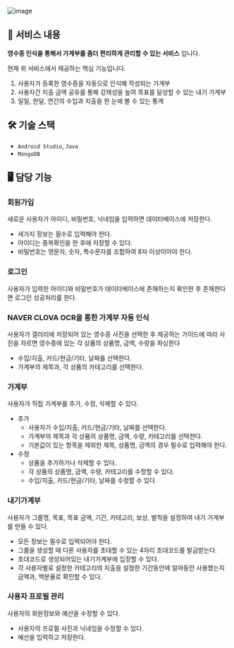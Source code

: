 ![image](https://github.com/EveKristinLee/Capstone2021/assets/56919637/a2bb0467-18ad-441c-a57e-811a38e07973)


## 📜 서비스 내용

**영수증 인식을 통해서 가계부를 좀더 편리하게 관리할 수 있는 서비스** 입니다.

현재 위 서비스에서 제공하는 핵심 기능입니다.

1. 사용자가 등록한 영수증을 자동으로 인식해 작성되는 가계부
2. 사용자간 지출 금액 공유를 통해 강제성을 높여 목표를 달성할 수 있는 내기 가계부
3. 일일, 한달, 연간의 수입과 지출을 한 눈에 볼 수 있는 통계

## 🛠 기술 스택

- `Android Studio`, `Java`
- `MongoDB`

## 🖥 담당 기능

### 회원가입

새로운 사용자가 아이디, 비밀번호, 닉네임을 입력하면 데이터베이스에 저장한다.

- 세가지 정보는 필수로 입력해야 한다.
- 아이디는 중복확인을 한 후에 저장할 수 있다.
- 비밀번호는 영문자, 숫자, 특수문자를 조합하여 8자 이상이어야 한다.

### 로그인

사용자가 입력한 아이디와 비밀번호가 데이터베이스에 존재하는지 확인한 후 존재한다면 로그인 성공처리를 한다. 

### NAVER CLOVA OCR을 통한 가계부 자동 인식

사용자가 갤러리에 저장되어 있는 영수증 사진을 선택한 후 제공하는 가이드에 따라 사진을 자르면 영수증에 있는 각 상품의 상품명, 금액, 수량을 파싱한다

- 수입/지출, 카드/현금/기타, 날짜를 선택한다.
- 가계부의 제목과, 각 상품의 카테고리를 선택한다.

### 가계부

사용자가 직접 가계부를 추가, 수정, 삭제할 수 있다.

- 추가
    - 사용자가 수입/지출, 카드/현금/기타, 날짜를 선택한다.
    - 가계부의 제목과 각 상품의 상품명, 금액, 수량, 카테고리를 선택한다.
    - 기본값이 있는 항목을 제외한 제목, 상품명, 금액의 경우 필수로 입력해야 한다.
- 수정
    - 상품을 추가하거나 삭제할 수 있다.
    - 각 상품의 상품명, 금액, 수량, 카테고리를 수정할 수 있다.
    - 수입/지출, 카드/현금/기타, 날짜를 수정할 수 있다.

### 내기가계부

사용자가 그룹명, 목표, 목표 금액, 기간, 카테고리, 보상, 벌칙을 설정하여 내기 가계부를 만들 수 있다.

- 모든 정보는 필수로 입력되어야 한다.
- 그룹을 생성할 때 다른 사용자를 초대할 수 있는 4자리 초대코드를 발급받는다.
- 초대코드로 생성되어있는 내기가계부에 입장할 수 있다.
- 각 사용자별로 설정한 카테고리의 지출을 설정한 기간동안에 얼마동안 사용했는지 금액과, 백분율로 확인할 수 있다.

### 사용자 프로필 관리

사용자의 회원정보와 예산을 수정할 수 있다.

- 사용자의 프로필 사진과 닉네임을 수정할 수 있다.
- 예산을 입력하고 저장한다.
